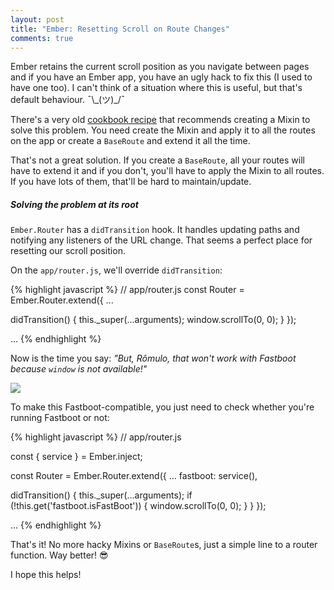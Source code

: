 ```yaml
---
layout: post
title: "Ember: Resetting Scroll on Route Changes"
comments: true
---
```


Ember retains the current scroll position as you navigate between pages and if you have an Ember app, you have an ugly hack to fix this (I used to have one too). I can't think of a situation where this is useful, but that's default behaviour. ¯\\\_(ツ)\_/¯

There's a very old [cookbook recipe](https://guides.emberjs.com/v1.10.0/cookbook/user_interface_and_interaction/resetting_scroll_on_route_changes/) that recommends creating a Mixin to solve this problem. You need create the Mixin and apply it to all the routes on the app or create a `BaseRoute` and extend it all the time.

That's not a great solution. If you create a `BaseRoute`, all your routes will have to extend it and if you don't, you'll have to apply the Mixin to all routes. If you have lots of them, that'll be hard to maintain/update.

##### Solving the problem at its root

`Ember.Router` has a `didTransition` hook. It handles updating paths and notifying any listeners of the URL change. That seems a perfect place for resetting our scroll position.

On the `app/router.js`, we'll override `didTransition`:

{% highlight javascript %}
// app/router.js
const Router = Ember.Router.extend({
  ...

  didTransition() {
    this._super(...arguments);
    window.scrollTo(0, 0);
  }
});

...
{% endhighlight %}

Now is the time you say: *"But, Rômulo, that won't work with Fastboot because `window` is not available!"*

![](https://s-media-cache-ak0.pinimg.com/originals/d1/d7/77/d1d7775cc8389d17eb63180acaed194b.jpg)

To make this Fastboot-compatible, you just need to check whether you're running Fastboot or not:

{% highlight javascript %}
// app/router.js

const { service } = Ember.inject;

const Router = Ember.Router.extend({
  ...
  fastboot: service(),

  didTransition() {
    this._super(...arguments);
    if (!this.get('fastboot.isFastBoot')) {
      window.scrollTo(0, 0);
    }
  }
});

...
{% endhighlight %}

That's it! No more hacky Mixins or `BaseRoute`s, just a simple line to a router function. Way better! :sunglasses:

I hope this helps!

